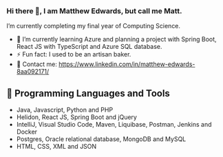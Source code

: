 ### Hi there 👋, I am Matthew Edwards, but call me Matt.

I’m currently completing my final year of Computing Science.

- 🌱 I’m currently learning Azure and planning a project with Spring Boot, React JS with TypeScript and Azure SQL database.
- ⚡ Fun fact: I used to be an artisan baker.
- :calling: Contact me: https://www.linkedin.com/in/matthew-edwards-8aa092171/

## 🧰 Programming Languages and Tools
- Java, Javascript, Python and PHP
- Helidon, React JS, Spring Boot and jQuery
- IntelliJ, Visual Studio Code,  Maven, Liquibase, Postman, Jenkins and Docker
- Postgres, Oracle relational database, MongoDB and MySQL
- HTML, CSS, XML and JSON







